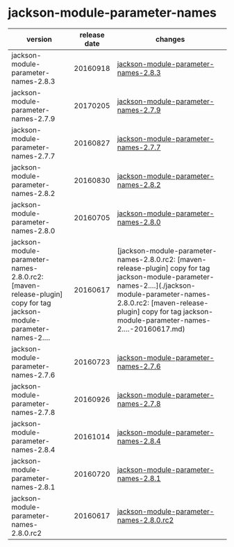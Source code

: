# jackson-module-parameter-names

|                                                     version                                                      | release date |                                                                                                                      changes                                                                                                                       |
|------------------------------------------------------------------------------------------------------------------|--------------|----------------------------------------------------------------------------------------------------------------------------------------------------------------------------------------------------------------------------------------------------|
| jackson-module-parameter-names-2.8.3                                                                             | 20160918     | [jackson-module-parameter-names-2.8.3](./jackson-module-parameter-names-2.8.3-20160918.md)                                                                                                                                                         |
| jackson-module-parameter-names-2.7.9                                                                             | 20170205     | [jackson-module-parameter-names-2.7.9](./jackson-module-parameter-names-2.7.9-20170205.md)                                                                                                                                                         |
| jackson-module-parameter-names-2.7.7                                                                             | 20160827     | [jackson-module-parameter-names-2.7.7](./jackson-module-parameter-names-2.7.7-20160827.md)                                                                                                                                                         |
| jackson-module-parameter-names-2.8.2                                                                             | 20160830     | [jackson-module-parameter-names-2.8.2](./jackson-module-parameter-names-2.8.2-20160830.md)                                                                                                                                                         |
| jackson-module-parameter-names-2.8.0                                                                             | 20160705     | [jackson-module-parameter-names-2.8.0](./jackson-module-parameter-names-2.8.0-20160705.md)                                                                                                                                                         |
| jackson-module-parameter-names-2.8.0.rc2: [maven-release-plugin] copy for tag jackson-module-parameter-names-2.… | 20160617     | [jackson-module-parameter-names-2.8.0.rc2: [maven-release-plugin] copy for tag jackson-module-parameter-names-2.…](./jackson-module-parameter-names-2.8.0.rc2: [maven-release-plugin] copy for tag jackson-module-parameter-names-2.…-20160617.md) |
| jackson-module-parameter-names-2.7.6                                                                             | 20160723     | [jackson-module-parameter-names-2.7.6](./jackson-module-parameter-names-2.7.6-20160723.md)                                                                                                                                                         |
| jackson-module-parameter-names-2.7.8                                                                             | 20160926     | [jackson-module-parameter-names-2.7.8](./jackson-module-parameter-names-2.7.8-20160926.md)                                                                                                                                                         |
| jackson-module-parameter-names-2.8.4                                                                             | 20161014     | [jackson-module-parameter-names-2.8.4](./jackson-module-parameter-names-2.8.4-20161014.md)                                                                                                                                                         |
| jackson-module-parameter-names-2.8.1                                                                             | 20160720     | [jackson-module-parameter-names-2.8.1](./jackson-module-parameter-names-2.8.1-20160720.md)                                                                                                                                                         |
| jackson-module-parameter-names-2.8.0.rc2                                                                         | 20160617     | [jackson-module-parameter-names-2.8.0.rc2](./jackson-module-parameter-names-2.8.0.rc2-20160617.md)                                                                                                                                                 |

